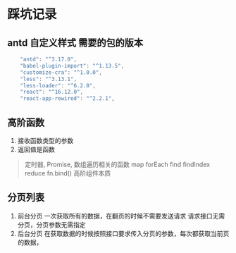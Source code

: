 # 踩坑记录

## antd 自定义样式 需要的包的版本

```js
    "antd": "^3.17.0",
    "babel-plugin-import": "^1.13.5",
    "customize-cra": "^1.0.0",
    "less": "^3.13.1",
    "less-loader": "^6.2.0",
    "react": "^16.12.0",
    "react-app-rewired": "^2.2.1",
```

## 高阶函数

1. 接收函数类型的参数
2. 返回值是函数

> 定时器, Promise, 数组遍历相关的函数 map forEach find findIndex reduce 
> fn.bind() 
> 高阶组件本质


## 分页列表

1. 前台分页
  一次获取所有的数据，在翻页的时候不需要发送请求
  请求接口无需分页，分页参数无需指定
2. 后台分页
   在获取数据的时候按照接口要求传入分页的参数，每次都获取当前页的数据，
